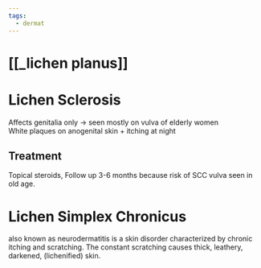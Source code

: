 ```yaml
---
tags:
  - dermat
---
```

# [[_lichen planus]]

# Lichen Sclerosis
Affects genitalia only -> seen mostly on vulva of elderly women  
White plaques on anogenital skin + itching at night
## Treatment
Topical steroids, Follow up 3-6 months because risk of SCC vulva seen in old age.

# Lichen Simplex Chronicus
also known as neurodermatitis is a skin disorder characterized by chronic itching and scratching. The constant scratching causes thick, leathery, darkened, (lichenified) skin.